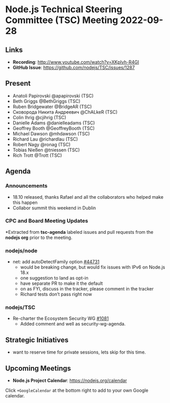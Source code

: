 # Node.js Technical Steering Committee (TSC) Meeting 2022-09-28

## Links

* **Recording**:  <http://www.youtube.com/watch?v=XKpIvh-R4GI>
* **GitHub Issue**: <https://github.com/nodejs/TSC/issues/1287>

## Present

* Anatoli Papirovski @apapirovski (TSC)
* Beth Griggs @BethGriggs (TSC)
* Ruben Bridgewater @BridgeAR (TSC)
* Сковорода Никита Андреевич @ChALkeR (TSC)
* Colin Ihrig @cjihrig (TSC)
* Danielle Adams @danielleadams (TSC)
* Geoffrey Booth @GeoffreyBooth (TSC)
* Michael Dawson @mhdawson (TSC)
* Richard Lau @richardlau (TSC)
* Robert Nagy @ronag (TSC)
* Tobias Nießen @tniessen (TSC)
* Rich Trott @Trott (TSC)

## Agenda

### Announcements

* 18.10 released, thanks Rafael and all the collaborators who helped make this
  happen
* Collabor summit this weekend in Dublin

### CPC and Board Meeting Updates

*Extracted from **tsc-agenda** labeled issues and pull requests from the **nodejs org** prior to the meeting.

### nodejs/node

* net: add autoDetectFamily option [#44731](https://github.com/nodejs/node/pull/44731)
  * would be breaking change, but would fix issues with IPv6 on Node.js 18.x
  * one suggestion to land as opt-in
  * have separate PR to make it the default
  * on as FYI, discuss in the tracker, please comment in the tracker
  * Richard tests don’t pass right now

### nodejs/TSC

* Re-charter the Ecosystem Security WG [#1081](https://github.com/nodejs/TSC/issues/1081)
  * Added comment and well as security-wg-agenda.

## Strategic Initiatives

* want to reserve time for private sessions, lets skip for this time.

## Upcoming Meetings

* **Node.js Project Calendar**: <https://nodejs.org/calendar>

Click `+GoogleCalendar` at the bottom right to add to your own Google calendar.

